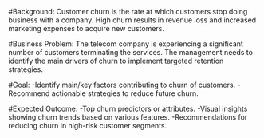 #Background: 
Customer churn is the rate at which customers stop doing business with a company. High churn results in revenue loss and increased marketing expenses to acquire new customers.

#Business Problem:
The telecom company is experiencing a significant number of customers terminating the services. The management needs to identify the main drivers of churn to implement targeted retention strategies.

#Goal:
-Identify main/key factors contributing to churn of customers.
-Recommend actionable strategies to reduce future churn.

#Expected Outcome:
-Top churn predictors or attributes.
-Visual insights showing churn trends based on various features.
-Recommendations for reducing churn in high-risk customer segments.
